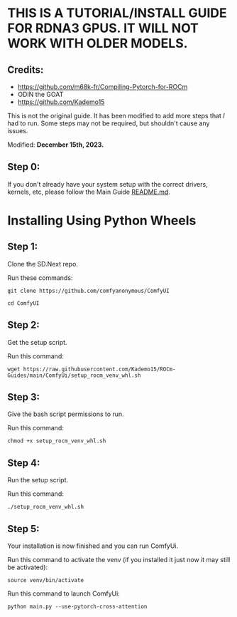 # THIS IS A TUTORIAL/INSTALL GUIDE FOR RDNA3 GPUS. IT WILL NOT WORK WITH OLDER MODELS.
## Credits:
- https://github.com/m68k-fr/Compiling-Pytorch-for-ROCm
- ODIN the GOAT
- https://github.com/Kademo15

This is not the original guide. It has been modified to add more steps that *I* had to run. Some steps may not be required, but shouldn't cause any issues.

Modified: **December 15th, 2023.**

## Step 0:
If you don't already have your system setup with the correct drivers, kernels, etc, please follow the Main Guide [README.md](..).

# Installing Using Python Wheels

## Step 1:
Clone the SD.Next repo.

Run these commands:

`git clone https://github.com/comfyanonymous/ComfyUI`

`cd ComfyUI`

## Step 2:
Get the setup script.

Run this command:

`wget https://raw.githubusercontent.com/Kademo15/ROCm-Guides/main/ComfyUi/setup_rocm_venv_whl.sh`

## Step 3:
Give the bash script permissions to run.

Run this command:

`chmod +x setup_rocm_venv_whl.sh`

## Step 4:
Run the setup script.

Run this command:

`./setup_rocm_venv_whl.sh`

## Step 5:
Your installation is now finished and you can run ComfyUi.

Run this command to activate the venv (if you installed it just now it may still be activated):

`source venv/bin/activate`

Run this command to launch ComfyUi:

`python main.py --use-pytorch-cross-attention`
